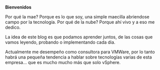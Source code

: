 <b>Bienvenidos </b>


Por qué la mae? Porque es lo que soy, una simple maecilla abriendose campo por la tecnología.
Por qué de la nube? Porque ahí vivo y a eso me dedico.


La idea de este blog es que podamos aprender juntos, de las cosas que vamos leyendo, probando o implementando cada dia.

Actualmente me desempeño como consultora para VMWare, por lo tanto habrá una pequeña tendencia a hablar sobre tecnologías varias de esta empresa... que es mucho mucho más que solo vSphere.



